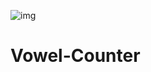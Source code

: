 ![img](https://user-images.githubusercontent.com/72151454/195998336-45d4d977-0c7e-4be5-9bd8-e920fc1e3dfd.PNG)
# Vowel-Counter
